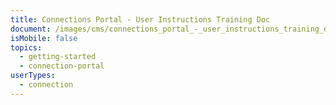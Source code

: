 ```yaml
---
title: Connections Portal - User Instructions Training Doc
document: /images/cms/connections_portal_-_user_instructions_training_doc-1-.pdf
isMobile: false
topics:
  - getting-started
  - connection-portal
userTypes:
  - connection
---
```

